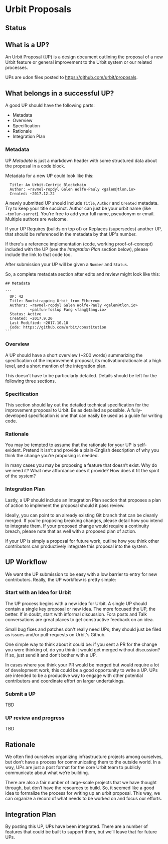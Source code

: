 # Urbit Proposals

## Status

## What is a UP?

An Urbit Proposal (UP) is a design document outlining the proposal of a new Urbit feature or general improvement to the Urbit system or our related processes.

UPs are udon files posted to https://github.com/urbit/proposals.

## What belongs in a successful UP?

A good UP should have the following parts:

- Metadata
- Overview
- Specification
- Rationale
- Integration Plan

### Metadata

UP _Metadata_ is just a markdown header with some structured data about the proposal in a code block.

Metadata for a new UP could look like this:

```
  Title: An Urbit-Centric Blockchain
  Author: ~ravmel-ropdyl Galen Wolfe-Pauly <galen@tlon.io>
  Created: ~2017.12.22
```

A newly submitted UP should include `Title`, `Author` and `Created` metadata. Try to keep your title succinct. Author can just be your urbit name (like `~tonlur-sarret`). You're free to add your full name, pseudonym or email. Multiple authors are welcome.

If your UP Requires (builds on top of) or Replaces (supersedes) another UP, that should be referenced in the metadata by that UP's number.

If there's a reference implementation (code, working proof-of-concept) included with the UP (see the _Integration Plan_ section below), please include the link to that code too.

After submission your UP will be given a `Number` and `Status`.

So, a complete metadata section after edits and review might look like this:


````
## Metadata

```
  UP: 42
  Title: Bootstrapping Urbit from Ethereum
  Authors: ~ravmel-ropdyl Galen Wolfe-Pauly <galen@tlon.io>
           ~palfun-foslup Fang <fang@fang.io>
  Status: Active
  Created: ~2017.9.20
  Last Modified: ~2017.10.18
  Code: https://github.com/urbit/constitution
```

````

### Overview

A UP should have a short overview (~200 words) summarizing the specification of the improvement proposal, its motivation/rationale at a high level, and a short mention of the integration plan.

This doesn't have to be particularly detailed. Details should be left for the following three sections.

### Specification

This section should lay out the detailed technical specification for the improvement proposal to Urbit. Be as detailed as possible. A fully-developed specification is one that can easily be used as a guide for writing code.

### Rationale

You may be tempted to assume that the rationale for your UP is self-evident. Pretend it isn’t and provide a plain-English description of why you think the change you’re proposing is needed.

In many cases you may be proposing a feature that doesn’t exist. Why do we need it? What new affordance does it provide? How does it fit the spirit of the system?

### Integration Plan

Lastly, a UP should include an Integration Plan section that proposes a plan of action to implement the proposal should it pass review.

Ideally, you can point to an already existing Git branch that can be cleanly merged. If you’re proposing breaking changes, please detail how you intend to integrate them. If your proposed change would require a continuity breach, please note that as well with a proposed plan of action.

If your UP is simply a proposal for future work, outline how you think other contributors can productively integrate this proposal into the system.

## UP Workflow

We want the UP submission to be easy with a low barrier to entry for new contributors. Really, the UP workflow is pretty simple:

### Start with an Idea for Urbit

The UP process begins with a new idea for Urbit. A single UP should contain a single key proposal or new idea. The more focused the UP, the better. If in doubt, start with informal discussion. Fora posts and Talk conversations are great places to get constructive feedback on an idea.

Small bug fixes and patches don't really need UPs; they should just be filed as issues and/or pull-requests on Urbit's Github.

One simple way to think about it could be: if you sent a PR for the change you were thinking of, do you think it would get merged without discussion? If so, just send it and don’t bother with a UP.

In cases where you think your PR would be merged but would require a lot of development work, this could be a good opportunity to write a UP. UPs are intended to be a productive way to engage with other potential contributors and coordinate effort on larger undertakings.

### Submit a UP

TBD

### UP review and progress

TBD

## Rationale

We often find ourselves organizing infrastructure projects among ourselves, but don’t have a process for communicating them to the outside world. In a way, UPs are just a post format for the core Urbit team to publicly communicate about what we’re building.

There are also a fair number of large-scale projects that we have thought through, but don’t have the resources to build. So, it seemed like a good idea to formalize the process for writing up an urbit proposal. This way, we can organize a record of what needs to be worked on and focus our efforts.

## Integration Plan

By posting this UP, UPs have been integrated. There are a number of features that could be built to support them, but we’ll leave that for future UPs.

